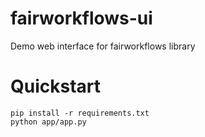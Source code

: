 # fairworkflows-ui
Demo web interface for fairworkflows library

# Quickstart
```
pip install -r requirements.txt
python app/app.py
```
